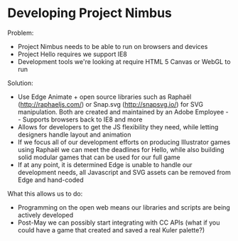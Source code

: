 # Developing Project Nimbus

Problem:
- Project Nimbus needs to be able to run on browsers and devices
- Project Hello requires we support IE8
- Development tools we're looking at require HTML 5 Canvas or WebGL to run

Solution:
- Use Edge Animate + open source libraries such as Raphaël (http://raphaeljs.com/) or Snap.svg (http://snapsvg.io/) for SVG manipulation. Both are created and maintained by an Adobe Employee
-- Supports browsers back to IE8 and more
- Allows for developers to get the JS flexibility they need, while letting designers handle layout and animation
- If we focus all of our development efforts on producing Illustrator games using Raphaël we can meet the deadlines for Hello, while also building solid modular games that can be used for our full game
- If at any point, it is determined Edge is unable to handle our development needs, all Javascript and SVG assets can be removed from Edge and hand-coded

What this allows us to do:
- Programming on the open web means our libraries and scripts are being actively developed
- Post-May we can possibly start integrating with CC APIs (what if you could have a game that created and saved a real Kuler palette?)